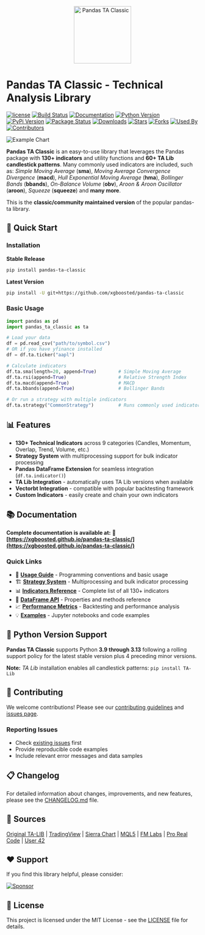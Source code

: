 <p align="center">
  <a href="https://github.com/xgboosted/pandas-ta-classic">
    <img src="images/logo.svg" width="150" height="150" alt="Pandas TA Classic">
  </a>
</p>

# Pandas TA Classic - Technical Analysis Library

[![license](https://img.shields.io/github/license/xgboosted/pandas-ta-classic)](#license)
[![Build Status](https://github.com/xgboosted/pandas-ta-classic/workflows/CI/badge.svg)](https://github.com/xgboosted/pandas-ta-classic/actions)
[![Documentation](https://img.shields.io/badge/docs-GitHub%20Pages-blue)](https://xgboosted.github.io/pandas-ta-classic/)
[![Python Version](https://img.shields.io/pypi/pyversions/pandas-ta-classic?style=flat)](https://pypi.org/project/pandas-ta-classic/)
[![PyPi Version](https://img.shields.io/pypi/v/pandas-ta-classic?style=flat)](https://pypi.org/project/pandas-ta-classic/)
[![Package Status](https://img.shields.io/pypi/status/pandas-ta-classic?style=flat)](https://pypi.org/project/pandas-ta-classic/)
[![Downloads](https://img.shields.io/pypi/dm/pandas-ta-classic?style=flat)](https://pypistats.org/packages/pandas-ta-classic)
[![Stars](https://img.shields.io/github/stars/xgboosted/pandas-ta-classic?style=flat)](#stars)
[![Forks](https://img.shields.io/github/forks/xgboosted/pandas-ta-classic?style=flat)](#forks)
[![Used By](https://img.shields.io/badge/used_by-170-orange.svg?style=flat)](#usedby)
[![Contributors](https://img.shields.io/github/contributors/xgboosted/pandas-ta-classic?style=flat)](#contributors)

![Example Chart](/images/TA_Chart.png)

**Pandas TA Classic** is an easy-to-use library that leverages the Pandas package with **130+ indicators** and utility functions and **60+ TA Lib candlestick patterns**. Many commonly used indicators are included, such as: _Simple Moving Average_ (**sma**), _Moving Average Convergence Divergence_ (**macd**), _Hull Exponential Moving Average_ (**hma**), _Bollinger Bands_ (**bbands**), _On-Balance Volume_ (**obv**), _Aroon & Aroon Oscillator_ (**aroon**), _Squeeze_ (**squeeze**) and **many more**.

This is the **classic/community maintained version** of the popular pandas-ta library.

## 🚀 Quick Start

### Installation

**Stable Release**
```bash
pip install pandas-ta-classic
```

**Latest Version**
```bash
pip install -U git+https://github.com/xgboosted/pandas-ta-classic
```

### Basic Usage

```python
import pandas as pd
import pandas_ta_classic as ta

# Load your data
df = pd.read_csv("path/to/symbol.csv")
# OR if you have yfinance installed
df = df.ta.ticker("aapl")

# Calculate indicators
df.ta.sma(length=20, append=True)        # Simple Moving Average
df.ta.rsi(append=True)                   # Relative Strength Index  
df.ta.macd(append=True)                  # MACD
df.ta.bbands(append=True)                # Bollinger Bands

# Or run a strategy with multiple indicators
df.ta.strategy("CommonStrategy")         # Runs commonly used indicators
```

## 📊 Features

- **130+ Technical Indicators** across 9 categories (Candles, Momentum, Overlap, Trend, Volume, etc.)
- **Strategy System** with multiprocessing support for bulk indicator processing
- **Pandas DataFrame Extension** for seamless integration (`df.ta.indicator()`)
- **TA Lib Integration** - automatically uses TA Lib versions when available
- **Vectorbt Integration** - compatible with popular backtesting framework
- **Custom Indicators** - easily create and chain your own indicators

## 📚 Documentation

**Complete documentation is available at:** 🔗 **[https://xgboosted.github.io/pandas-ta-classic/](https://xgboosted.github.io/pandas-ta-classic/)**

### Quick Links
- 📖 [**Usage Guide**](https://xgboosted.github.io/pandas-ta-classic/usage.html) - Programming conventions and basic usage
- 🏗️ [**Strategy System**](https://xgboosted.github.io/pandas-ta-classic/strategies.html) - Multiprocessing and bulk indicator processing  
- 📊 [**Indicators Reference**](https://xgboosted.github.io/pandas-ta-classic/indicators.html) - Complete list of all 130+ indicators
- 🔧 [**DataFrame API**](https://xgboosted.github.io/pandas-ta-classic/dataframe_api.html) - Properties and methods reference
- 📈 [**Performance Metrics**](https://xgboosted.github.io/pandas-ta-classic/performance.html) - Backtesting and performance analysis
- 💡 [**Examples**](https://github.com/xgboosted/pandas-ta-classic/tree/main/examples) - Jupyter notebooks and code examples

## 🐍 Python Version Support

**Pandas TA Classic** supports Python **3.9 through 3.13** following a rolling support policy for the latest stable version plus 4 preceding minor versions.

**Note:** _TA Lib_ installation enables all candlestick patterns: `pip install TA-Lib`

## 🤝 Contributing

We welcome contributions! Please see our [contributing guidelines](https://github.com/xgboosted/pandas-ta-classic/blob/main/CONTRIBUTING.md) and [issues page](https://github.com/xgboosted/pandas-ta-classic/issues).

### Reporting Issues
- Check [existing issues](https://github.com/xgboosted/pandas-ta-classic/issues) first
- Provide reproducible code examples  
- Include relevant error messages and data samples

## 📋 Changelog

For detailed information about changes, improvements, and new features, please see the [CHANGELOG.md](CHANGELOG.md) file.

## 🔗 Sources

[Original TA-LIB](http://ta-lib.org/) | [TradingView](http://www.tradingview.com) | [Sierra Chart](https://search.sierrachart.com/?Query=indicators&submitted=true) | [MQL5](https://www.mql5.com) | [FM Labs](https://www.fmlabs.com/reference/default.htm) | [Pro Real Code](https://www.prorealcode.com/prorealtime-indicators) | [User 42](https://user42.tuxfamily.org/chart/manual/index.html)

## ❤️ Support

If you find this library helpful, please consider:

[![Sponsor](https://img.shields.io/static/v1?label=Sponsor&message=%E2%9D%A4&logo=GitHub&color=%23fe8e86)](https://github.com/sponsors/xgboosted)

## 📄 License

This project is licensed under the MIT License - see the [LICENSE](LICENSE) file for details.
